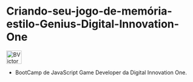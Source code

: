 # Criando-seu-jogo-de-memória-estilo-Genius-Digital-Innovation-One
  <img align="center" alt="BVictorsk-HTML" height="35" width="40" src="https://github.com/BVictorsk/jogo-memoria-genius-dio/issues/1#issue-1159153664">

- BootCamp de JavaScript Game Developer da Digital Innovation One.

